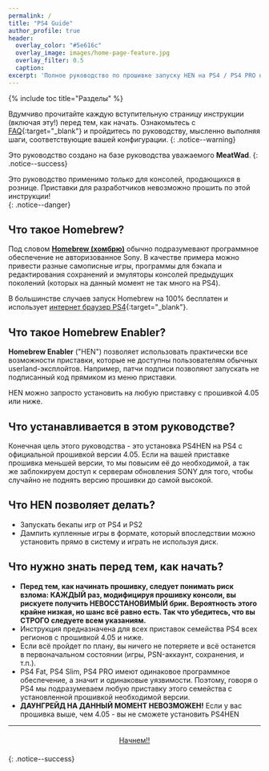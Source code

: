 ```yaml
---
permalink: /
title: "PS4 Guide"
author_profile: true
header:
  overlay_color: "#5e616c"
  overlay_image: images/home-page-feature.jpg
  overlay_filter: 0.5
  caption:
excerpt: 'Полное руководство по прошивке запуску HEN на PS4 / PS4 PRO на стоковой прошивке версии 4.05 и ниже<br />**Последнее изменение:** 24 февраля 2018'
---
```


{% include toc title="Разделы" %}

Вдумчиво прочитайте каждую вступительную страницу инструкции (включая эту!) перед тем, как начать. Ознакомьтесь с [FAQ](faq){:target="_blank"} и пройдитесь по руководству, мысленно выполняя шаги, соответствующие вашей конфигурации. 
{: .notice--warning}

Это руководство создано на базе руководства уважаемого **MeatWad**.
{: .notice--success}

Это руководство применимо *только* для консолей, продающихся в рознице. Приставки для разработчиков невозможно прошить по этой инструкции!  
{: .notice--danger}

## Что такое Homebrew?

Под словом [**Homebrew (хомбрю)**](https://ru.wikipedia.org/wiki/homebrew_(%D0%BA%D0%BE%D0%BC%D0%BF%D1%8C%D1%8E%D1%82%D0%B5%D1%80%D0%BD%D1%8B%D0%B5_%D0%B8%D0%B3%D1%80%D1%8B){:target="_blank"}) обычно подразумевают программное обеспечение не авторизованное Sony. В качестве примера можно привести разные самописные игры, программы для бэкапа и редактирования сохранений и эмуляторы консолей предыдущих поколений (которых на данный момент не так много на PS4).

В большинстве случаев запуск Homebrew на 100% бесплатен и использует [интернет браузер PS4](start-hen){:target="_blank"}. 

## Что такое Homebrew Enabler?

**Homebrew Enabler** ("HEN") позволяет использовать практически все возможности приставки, которые не доступны пользователям обычных userland-эксплойтов. Например, патчи подписи позволяют запускать не подписанный код прямиком из меню приставки.

HEN можно запросто установить на любую приставку с прошивкой 4.05 или ниже.

## Что устанавливается в этом руководстве?

Конечная цель этого руководства - это установка PS4HEN на PS4 с официальной прошивкой версии 4.05. Если на вашей приставке прошивка меньшей версии, то мы повысим её до необходимой, а так же заблокируем доступ к серверам обновления SONY для того, чтобы случайно не поднять версию прошивки до самой высокой.

## Что HEN позволяет делать?

+ Запускать бекапы игр от PS4 и PS2
+ Дампить купленные игры в формате, который впоследствии можно установить прямо в систему и играть не используя диск.

## Что нужно знать перед тем, как начать?

+ **Перед тем, как начинать прошивку, следует понимать риск взлома: КАЖДЫЙ раз, модифицируя прошивку консоли, вы рискуете получить НЕВОССТАНОВИМЫЙ брик. Вероятность этого крайне низкая, но шанс всё равно есть. Так что убедитесь, что вы СТРОГО следуете всем указаниям.**
+ Инструкция предназначена для всех приставок семейства PS4 всех регионов с прошивкой 4.05 и ниже.
+ Если всё пройдет по плану, вы ничего не потеряете и всё останется в первоначальном состоянии (игры, PSN-аккаунт, сохранения, и т.п.).
+ PS4 Fat, PS4 Slim, PS4 PRO имеют одинаковое программное обеспечение, а значит и одинаковые уязвимости. Поэтому, говоря о PS4 мы подразумеваем любую приставку этого семейства с установленной прошивкой необходимой версии. 
+ **ДАУНГРЕЙД НА ДАННЫЙ МОМЕНТ НЕВОЗМОЖЕН!** Если у вас прошивка выше, чем 4.05 - вы не сможете установить PS4HEN

___

<center><a href="get-started" style="margin:20px auto; text-align:center; display:block; width:200px;" class="btn btn--short">Начнем!!</a></center>
{: .notice--success}